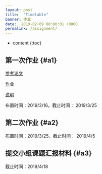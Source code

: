 ```yaml
---
layout: post
title:  "Timetable"
banner: 作业
date:  2019-02-09 08:00:01 +0800
permalink: /assignment/
---
```


* content
{:toc}

第一次作业 {#a1}
----------------
[参考论文](https://tjluo-ucas.github.io/ns/docs/broder00bowtie.pdf)

[作业](https://tjluo-ucas.github.io/ns/docs/homework1.pdf)

[说明](https://tjluo-ucas.github.io/ns/docs/网络科学第一次作业说明.pdf)


布置时间：2019/3/16，截止时间： 2019/3/25

第二次作业 {#a2}
-----------------
布置时间：2019/3/25，截止时间： 2019/4/5

提交小组课题汇报材料 {#a3}
-----------------	
截止时间：2019/4/18
